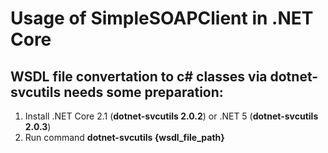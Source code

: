 ﻿# Usage of SimpleSOAPClient in .NET Core

## WSDL file convertation to c# classes via **dotnet-svcutils** needs some preparation:
1. Install .NET Core 2.1 (**dotnet-svcutils 2.0.2**) or .NET 5 (**dotnet-svcutils 2.0.3**)
2. Run command **dotnet-svcutils {wsdl_file_path}**